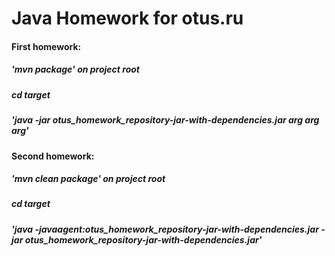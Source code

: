 # Java Homework for otus.ru

#### **First homework:** 
##### '**mvn package**' _on project root_
##### _cd target_
##### '**java -jar otus_homework_repository-jar-with-dependencies.jar arg arg arg**'


#### **Second homework:**
##### '**mvn clean package**' _on project root_
##### _cd target_
##### '**java -javaagent:otus_homework_repository-jar-with-dependencies.jar -jar otus_homework_repository-jar-with-dependencies.jar**'